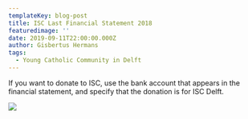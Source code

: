```yaml
---
templateKey: blog-post
title: ISC Last Financial Statement 2018
featuredimage: ''
date: 2019-09-11T22:00:00.000Z
author: Gisbertus Hermans
tags:
  - Young Catholic Community in Delft
---
```

If you want to donate to ISC, use the bank account that appears in the financial statement, and specify that the donation is for ISC Delft.

![](/img/financial-statement.png)
